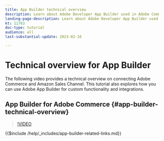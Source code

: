 ```yaml
---
title: App Builder technical overview
description: Learn about Adobe Developer App Builder used in Adobe Commerce with a technical overview
landing-page-description: Learn about Adobe Developer App Builder used in Adobe Commerce with a technical overview
kt: 11763
doc-type: tutorial
audience: all
last-substantial-update: 2023-02-16

---
```


# Technical overview for App Builder

The following video provides a technical overview on connecting Adobe Commerce and Amazon Sales Channel. This tutorial also explores how you can use Adobe App Builder for custom functionality and integrations.


## App Builder for Adobe Commerce {#app-builder-technical-overview}

>[!VIDEO](https://video.tv.adobe.com/v/3413512)

{{$include /help/_includes/app-builder-related-links.md}}
